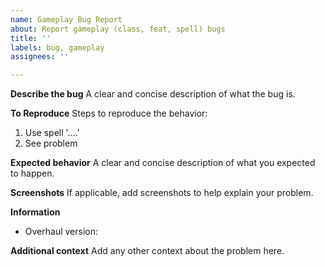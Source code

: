 ```yaml
---
name: Gameplay Bug Report
about: Report gameplay (class, feat, spell) bugs
title: ''
labels: bug, gameplay
assignees: ''

---
```


**Describe the bug**
A clear and concise description of what the bug is.

**To Reproduce**
Steps to reproduce the behavior:
1. Use spell '....'
2. See problem

**Expected behavior**
A clear and concise description of what you expected to happen.

**Screenshots**
If applicable, add screenshots to help explain your problem.

**Information**
 - Overhaul version: 

**Additional context**
Add any other context about the problem here.
